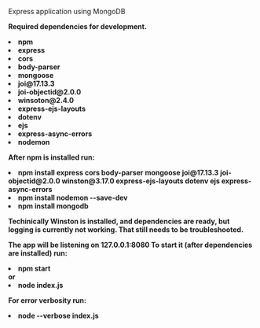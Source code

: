 <large>Express application using MongoDB</large>

<strong>Required dependencies for development.<strong>
<li>npm</li>
<li>express</li>
<li>cors</li>
<li>body-parser</li>
<li>mongoose</li>
<li>joi@17.13.3</li>
<li>joi-objectid@2.0.0</li>
<li>winsoton@2.4.0</li>
<li>express-ejs-layouts</li>
<li>dotenv</li>
<li>ejs</li>
<li>express-async-errors</li>
<li>nodemon</li>

<strong>After npm is installed run:</strong>
<li>npm install express cors body-parser mongoose joi@17.13.3 joi-objectid@2.0.0 winston@3.17.0 express-ejs-layouts dotenv ejs express-async-errors</li>

<li>npm install nodemon --save-dev</li>

<li>npm install mongodb</li>

<strong>Techinically</strong> Winston is installed, and dependencies are ready, but logging is currently not working. That still needs to be troubleshooted. 

The app will be listening on <strong>127.0.0.1:8080</strong>
<strong>To start it (after dependencies are installed) run:</strong>
<li>npm start</li>
or
<li>node index.js</li>

<strong>For error verbosity run:</strong>
<li>node --verbose index.js</li>

